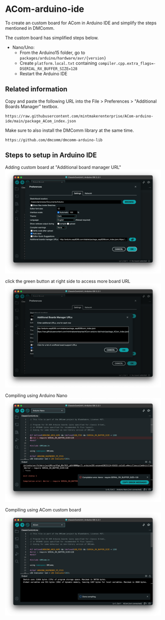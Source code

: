 # ACom-arduino-ide
To create an custom board for ACom in Arduino IDE and simplify the steps mentioned in DMComm.

The custom board has simplified steps below. 
* Nano/Uno:
  * From the Arduino15 folder, go to `packages/arduino/hardware/avr/{version}`
  * Create `platform.local.txt` containing `compiler.cpp.extra_flags=-DSERIAL_RX_BUFFER_SIZE=128`
  * Restart the Arduino IDE

## Related information

Copy and paste the following URL into the File > Preferences > "Additional Boards Manager" textbox.

```
https://raw.githubusercontent.com/mintmakerenterprise/ACom-arduino-ide/main/package_ACom_index.json
```

Make sure to also install the DMComm library at the same time.
```
https://github.com/dmcomm/dmcomm-arduino-lib
```

## Steps to setup in Arduino IDE

Adding custom board at "Additional board manager URL"
![alt text](image/Additional_board_manager_URL.png "Additional board manager URL")

click the green button at right side to access more board URL
![alt text](image/Additional_board_manager_URL2.png "Additional board manager URL2")


Compiling using Arduino Nano
![alt text](image/Arduino_Nano.png "Arduino Nano")


Compiling using ACom custom board
![alt text](image/ACom.png "ACom")
